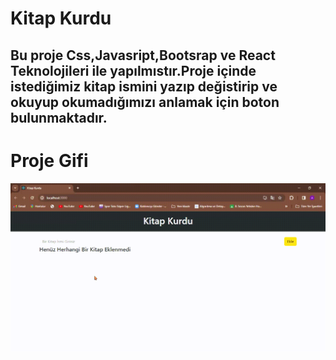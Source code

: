 <h1>Kitap Kurdu</h1>

<h2>Bu proje Css,Javasript,Bootsrap ve React Teknolojileri ile yapılmıstır.Proje içinde istediğimiz kitap ismini yazıp değistirip ve okuyup okumadığımızı anlamak için boton bulunmaktadır.</h2>

<h1>Proje Gifi</h1>

<img src="images/Kitap-Kurdu-Google-Chrome-2024-01-20-00-02-15.gif"/>